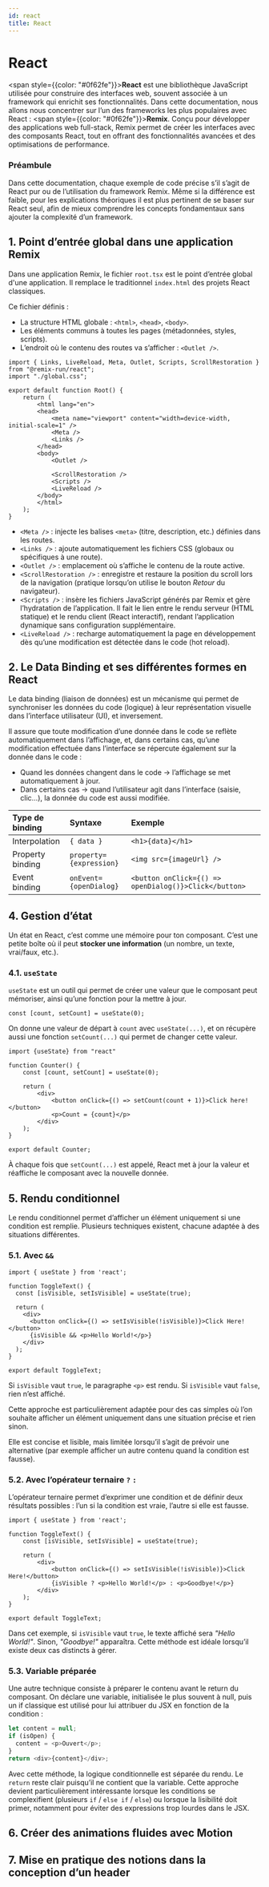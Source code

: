```yaml
---
id: react
title: React
---
```


# React

<span style={{color: "#0f62fe"}}>**React**</span> est une bibliothèque JavaScript utilisée pour construire des interfaces web, souvent associée à un framework qui enrichit ses fonctionnalités. Dans cette documentation, nous allons nous concentrer sur l’un des frameworks les plus populaires avec React : <span style={{color: "#0f62fe"}}>**Remix**</span>. Conçu pour développer des applications web full-stack, Remix permet de créer les interfaces avec des composants React, tout en offrant des fonctionnalités avancées et des optimisations de performance.

### Préambule

Dans cette documentation, chaque exemple de code précise s’il s’agit de React pur ou de l’utilisation du framework Remix. Même si la différence est faible, pour les explications théoriques il est plus pertinent de se baser sur React seul, afin de mieux comprendre les concepts fondamentaux sans ajouter la complexité d’un framework.

## 1. Point d’entrée global dans une application Remix

Dans une application Remix, le fichier `root.tsx` est le point d’entrée global d'une application. Il remplace le traditionnel `index.html` des projets React classiques.

Ce fichier définis :

- La structure HTML globale : `<html>`, `<head>`, `<body>`.
- Les éléments communs à toutes les pages (métadonnées, styles, scripts).
- L’endroit où le contenu des routes va s’afficher : `<Outlet />`.

```tsx title="Remix"
import { Links, LiveReload, Meta, Outlet, Scripts, ScrollRestoration } from "@remix-run/react";
import "./global.css";

export default function Root() {
    return (
        <html lang="en">
        <head>
            <meta name="viewport" content="width=device-width, initial-scale=1" />
            <Meta />
            <Links />
        </head>
        <body>
            <Outlet />
    
            <ScrollRestoration />
            <Scripts />
            <LiveReload />
        </body>
        </html>
    );
}
```

- `<Meta />` : injecte les balises `<meta>` (titre, description, etc.) définies dans les routes.
- `<Links />` : ajoute automatiquement les fichiers CSS (globaux ou spécifiques à une route).
- `<Outlet />` : emplacement où s’affiche le contenu de la route active.
- `<ScrollRestoration />` : enregistre et restaure la position du scroll lors de la navigation (pratique lorsqu’on utilise le bouton *Retour* du navigateur).
- `<Scripts />` : insère les fichiers JavaScript générés par Remix et gère l’hydratation de l’application. Il fait le lien entre le rendu serveur (HTML statique) et le rendu client (React interactif), rendant l’application dynamique sans configuration supplémentaire.
- `<LiveReload />` : recharge automatiquement la page en développement dès qu’une modification est détectée dans le code (hot reload).

## 2. Le Data Binding et ses différentes formes en React

  Le data binding (liaison de données) est un mécanisme qui permet de synchroniser les données du code (logique) à leur représentation visuelle dans l’interface utilisateur (UI), et inversement.

  Il assure que toute modification d’une donnée dans le code se reflète automatiquement dans l’affichage, et, dans certains cas, qu’une modification effectuée dans l’interface se répercute également sur la donnée dans le code :

- Quand les données changent dans le code → l’affichage se met automatiquement à jour.
- Dans certains cas → quand l’utilisateur agit dans l’interface (saisie, clic…), la donnée du code est aussi modifiée.

| **Type de binding** | **Syntaxe**             | **Exemple**                                                      |
| :------------------ |:------------------------|:-----------------------------------------------------------------|
| Interpolation       | `{ data }`              | `<h1>{data}</h1>`                                                |
| Property binding    | `property={expression}` | `<img src={imageUrl} />`                                         |
| Event binding       | `onEvent={openDialog}`  | `<button onClick={() => openDialog()}>Click</button>`            |

## 4. Gestion d’état

Un état en React, c’est comme une mémoire pour ton composant. C’est une petite boîte où il peut **stocker une information** (un nombre, un texte, vrai/faux, etc.).

### 4.1. `useState`

`useState` est un outil qui permet de créer une valeur que le composant peut mémoriser, ainsi qu’une fonction pour la mettre à jour.

```tsx
const [count, setCount] = useState(0);
```

On donne une valeur de départ à `count` avec `useState(...)`, et on récupère aussi une fonction `setCount(...)` qui permet de changer cette valeur.

```tsx title="React pur"
import {useState} from "react"

function Counter() {
    const [count, setCount] = useState(0);

    return (
        <div>
            <button onClick={() => setCount(count + 1)}>Click here!</button>
            <p>Count = {count}</p>
        </div>
    );
}

export default Counter;
```
À chaque fois que `setCount(...)` est appelé, React met à jour la valeur et réaffiche le composant avec la nouvelle donnée.

## 5. Rendu conditionnel

Le rendu conditionnel permet d’afficher un élément uniquement si une condition est remplie. Plusieurs techniques existent, chacune adaptée à des situations différentes.

### 5.1. Avec `&&`

```tsx title="React pur"
import { useState } from 'react';

function ToggleText() {
  const [isVisible, setIsVisible] = useState(true);

  return (
    <div>
      <button onClick={() => setIsVisible(!isVisible)}>Click Here!</button>
      {isVisible && <p>Hello World!</p>}
    </div>
  );
}

export default ToggleText;
```

Si `isVisible` vaut `true`, le paragraphe `<p>` est rendu. Si `isVisible` vaut `false`, rien n’est affiché.

Cette approche est particulièrement adaptée pour des cas simples où l’on souhaite afficher un élément uniquement dans une situation précise et rien sinon.

Elle est concise et lisible, mais limitée lorsqu’il s’agit de prévoir une alternative (par exemple afficher un autre contenu quand la condition est fausse).

### 5.2. Avec l’opérateur ternaire `?` `:`

L’opérateur ternaire permet d’exprimer une condition et de définir deux résultats possibles : l’un si la condition est vraie, l’autre si elle est fausse.

```tsx title="React pur"
import { useState } from 'react';

function ToggleText() {
    const [isVisible, setIsVisible] = useState(true);

    return (
        <div>
            <button onClick={() => setIsVisible(!isVisible)}>Click Here!</button>
            {isVisible ? <p>Hello World!</p> : <p>Goodbye!</p>}
        </div>
    );
}

export default ToggleText;
```

Dans cet exemple, si `isVisible` vaut `true`, le texte affiché sera *"Hello World!"*. Sinon, *"Goodbye!"* apparaîtra. Cette méthode est idéale lorsqu’il existe deux cas distincts à gérer.

### 5.3. Variable préparée

Une autre technique consiste à préparer le contenu avant le return du composant. On déclare une variable, initialisée le plus souvent à null, puis un if classique est utilisé pour lui attribuer du JSX en fonction de la condition :

```ts
let content = null;
if (isOpen) {
  content = <p>Ouvert</p>;
}
return <div>{content}</div>;
```

Avec cette méthode, la logique conditionnelle est séparée du rendu. Le `return` reste clair puisqu’il ne contient que la variable. Cette approche devient particulièrement intéressante lorsque les conditions se complexifient (plusieurs `if` / `else if` / `else`) ou lorsque la lisibilité doit primer, notamment pour éviter des expressions trop lourdes dans le JSX.

## 6. Créer des animations fluides avec Motion

## 7. Mise en pratique des notions dans la conception d’un header
